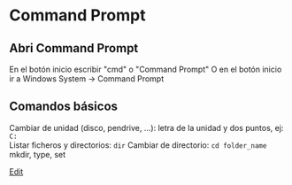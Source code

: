 # Command Prompt

## Abri Command Prompt

En el botón inicio escribir "cmd" o "Command Prompt"
O en el botón inicio ir a Windows System -> Command Prompt

## Comandos básicos
Cambiar de unidad (disco, pendrive, ...): letra de la unidad y dos puntos, ej: `C:`  
Listar ficheros y directorios: `dir`
Cambiar de directorio: `cd folder_name`
 mkdir, type, set


[Edit](https://github.com/nicolasserrano/CS/edit/master/Cmd.md)
<style>
div.container ul, div.container ol {
    padding-left: 1.4em;
}
</style>
